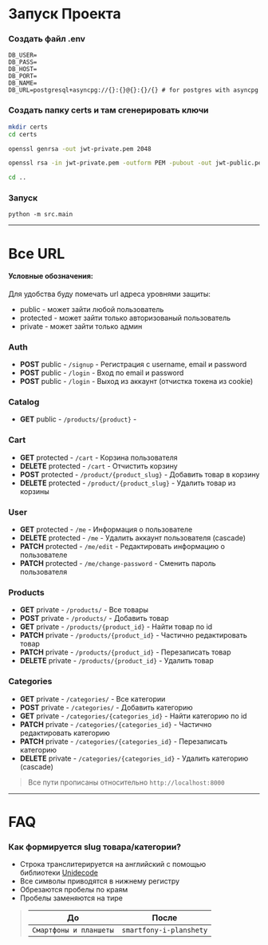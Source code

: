 # Запуск Проекта

### Создать файл .env
```
DB_USER=
DB_PASS=
DB_HOST=
DB_PORT=
DB_NAME=
DB_URL=postgresql+asyncpg://{}:{}@{}:{}/{} # for postgres with asyncpg
```
### Создать папку certs и там сгенерировать ключи
```bash
mkdir certs
cd certs

openssl genrsa -out jwt-private.pem 2048

openssl rsa -in jwt-private.pem -outform PEM -pubout -out jwt-public.pem

cd ..
```

### Запуск
```shell
python -m src.main
```
---
# Все URL
#### Условные обозначения:
Для удобства буду помечать url адреса уровнями защиты:
* public - может зайти любой пользователь
* protected - может зайти только авторизованый пользователь
* private - может зайти только админ

### Auth
* **POST** public - `/signup` - Регистрация с username, email и password
* **POST** public - `/login` - Вход по email и password
* **POST** public - `/login` - Выход из аккаунт (отчистка токена из cookie)

### Catalog
* **GET** public - `/products/{product}` - 

### Cart
* **GET** protected - `/cart` - Корзина пользователя
* **DELETE** protected - `/cart` - Отчистить корзину
* **POST** protected - `/product/{product_slug}` - Добавить товар в корзину
* **DELETE** protected - `/product/{product_slug}` - Удалить товар из корзины

### User
* **GET** protected - `/me` - Информация о пользователе
* **DELETE** protected - `/me` - Удалить аккаунт пользователя (cascade)
* **PATCH** protected - `/me/edit` - Редактировать информацию о пользователе
* **PATCH** protected - `/me/change-password` - Сменить пароль пользователя

### Products
* **GET** private - `/products/` - Все товары
* **POST** private - `/products/` - Добавить товар
* **GET** private - `/products/{product_id}` - Найти товар по id
* **PATCH** private - `/products/{product_id}` - Частично редактировать товар
* **PATCH** private - `/products/{product_id}` - Перезаписать товар
* **DELETE** private - `/products/{product_id}` - Удалить товар

### Categories
* **GET** private - `/categories/` - Все категории
* **POST** private - `/categories/` - Добавить категорию
* **GET** private - `/categories/{categories_id}` - Найти категорию по id
* **PATCH** private - `/categories/{categories_id}` - Частично редактировать категорию
* **PATCH** private - `/categories/{categories_id}` - Перезаписать категорию
* **DELETE** private - `/categories/{categories_id}` - Удалить категорию (cascade)

> Все пути прописаны относительно `http://localhost:8000`
---
# FAQ

### Как формируется slug товара/категории?
* Строка транслитерируется на английский с помощью  
библиотеки [Unidecode](https://pypi.org/project/Unidecode/)  
* Все символы приводятся в нижнему регистру
* Обрезаются пробелы по краям
* Пробелы заменяются на тире
> |         До            |         После          |
> |-----------------------|------------------------|
> |`Смартфоны и планшеты` | `smartfony-i-planshety`|

